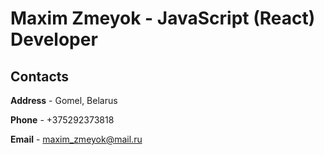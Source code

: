 # **Maxim Zmeyok - JavaScript (React) Developer**
## **Contacts**

**Address** - Gomel, Belarus

**Phone** - +375292373818

**Email** - [maxim_zmeyok@mail.ru](maxim_zmeyok@mail.ru)